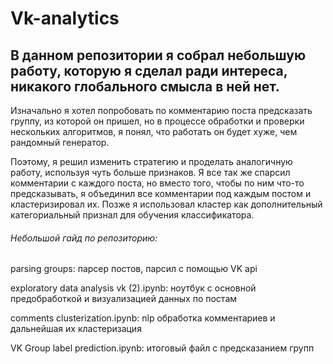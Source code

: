 # Vk-analytics 
<h2> 
В данном репозитории я собрал небольшую работу, которую я сделал ради интереса, никакого глобального смысла в ней нет.</h2> 

Изначально я хотел попробовать по комментарию поста предсказать группу, из которой он пришел, но в процессе обработки и проверки нескольких алгоритмов, я понял, что работать он будет хуже, чем рандомный генератор.

Поэтому, я решил изменить стратегию и проделать аналогичную работу, используя чуть больше признаков.
Я все так же спарсил комментарии с каждого поста, но вместо того, чтобы по ним что-то предсказывать, я объединил все комментарии под каждым постом и кластеризировал их. Позже я использовал кластер как дополнительный категориальный признал для обучения классификатора.

<h6>Небольшой гайд по репозиторию:</h6>

parsing groups: парсер постов, парсил с помощью VK api

exploratory data analysis vk (2).ipynb: ноутбук с основной предобработкой и визуализацией данных по постам

comments clusterization.ipynb: nlp обработка комментариев и дальнейшая их кластеризация

VK Group label prediction.ipynb: итоговый файл с предсказанием групп
